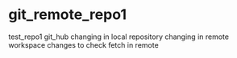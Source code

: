 # git_remote_repo1
test_repo1
git_hub
changing in local repository
changing in remote workspace
changes to check fetch in remote

